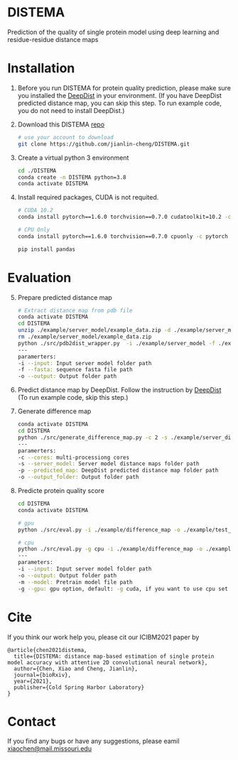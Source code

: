 # DISTEMA
Prediction of the quality of single protein model using deep learning and residue-residue distance maps



# Installation
1. Before you run DISTEMA for protein quality prediction, please make sure you installed the [DeepDist](https://github.com/multicom-toolbox/deepdist) in your environment. (If you have DeepDist predicted distance map, you can skip this step. To run example code, you do not need to install DeepDist.)

2. Download this DISTEMA [repo](https://github.com/jianlin-cheng/DISTEMA.git)
   ```bash
   # use your account to download
   git clone https://github.com/jianlin-cheng/DISTEMA.git 
   ```

3. Create a virtual python 3 environment 

   ```bash
   cd ./DISTEMA
   conda create -n DISTEMA python=3.8
   conda activate DISTEMA
   ```

4. Install required packages, CUDA is not requited.

   ```bash   
   # CUDA 10.2
   conda install pytorch==1.6.0 torchvision==0.7.0 cudatoolkit=10.2 -c pytorch
   
   # CPU Only
   conda install pytorch==1.6.0 torchvision==0.7.0 cpuonly -c pytorch
   
   pip install pandas
   ```

# Evaluation
5. Prepare predicted distance map
   ```bash
   # Extract distance map from pdb file
   conda activate DISTEMA
   cd DISTEMA
   unzip ./example/server_model/example_data.zip -d ./example/server_model
   rm ./example/server_model/example_data.zip
   python ./src/pdb2dist_wrapper.py  -i ./example/server_model -f ./example/sequence/T0949.fasta -o ./example/server_distmap
   ---
   paramerters: 
   -i --input: Input server model folder path
   -f --fasta: sequence fasta file path
   -o --output: Output folder path
   ```
   
6. Predict distance map by DeepDist.
Follow the instruction by  [DeepDist](https://github.com/multicom-toolbox/deepdist) (To run example code, skip this step.)

7. Generate difference map
   ```bash
   conda activate DISTEMA
   cd DISTEMA
   python ./src/generate_difference_map.py -c 2 -s ./example/server_distmap -p ./example/pred_distmap/T0949.txt -o ./example/difference_map
   ---
   paramerters:
   -c --cores: multi-processiong cores
   -s --server_model: Server model distance maps folder path
   -p --predicted_map: DeepDist predicted distance map folder path
   -o --output_folder: Output folder path
   ```

8. Predicte protein quality score
   ```bash
   cd DISTEMA
   conda activate DISTEMA
   
   # gpu
   python ./src/eval.py -i ./example/difference_map -o ./example/test_output -m ./pretrain-model/pretrain.pth

   # cpu
   python ./src/eval.py -g cpu -i ./example/difference_map -o ./example/test_output -m ./pretrain-model/pretrain.pth
   ---
   parameters:
   -i --input: Input server model folder path
   -o --output: Output folder path
   -m --model: Pretrain model file path
   -g --gpu: gpu option, default: -g cuda, if you want to use cpu set -g: cpu
   ```
# Cite
If you think our work help you, please cit our ICIBM2021 paper by
```
@article{chen2021distema,
  title={DISTEMA: distance map-based estimation of single protein model accuracy with attentive 2D convolutional neural network},
  author={Chen, Xiao and Cheng, Jianlin},
  journal={bioRxiv},
  year={2021},
  publisher={Cold Spring Harbor Laboratory}
}
```
# Contact
If you find any bugs or have any suggestions, please eamil xiaochen@mail.missouri.edu
